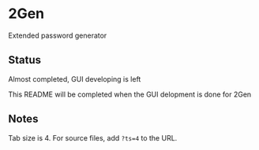 # 2Gen
Extended password generator

## Status
Almost completed, GUI developing is left

This README will be completed when the GUI delopment is done for 2Gen

## Notes
Tab size is 4. For source files, add ```?ts=4``` to the URL.
